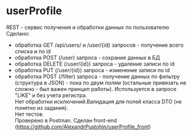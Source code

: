 # userProfile
REST - сервис получения и обработки данных по пользователю<br>
Сделано: <br>
 - обработка GET /api/users/ и /user/{id} запросов - получение всего списка и по id<br>
 - обработка POST (/user)  запроса - сохрание данных в БД<br>
 - обработка DELETE (/user/{id}) запроса - удаление записи по id<br>
 - обработка PUT (/user/{id}) запроса - изменение записи по id<br>
 - обработка POST (/filter) запроса - получение данных по фильтру (структура в JSON) - пока по двум полям (остальные привязать не сложно - был важен принцип работы). Используется в запросе "LIKE" и без учета регистра.<br>
 Нет обработки исключений.Валидация для полей класса DTO (не понятно из задания). <br>
  Нет тестов.<br>
 Проверено в Postman. Сделан front-end (https://github.com/AlexandrPustohin/userProfile_front)<br>

